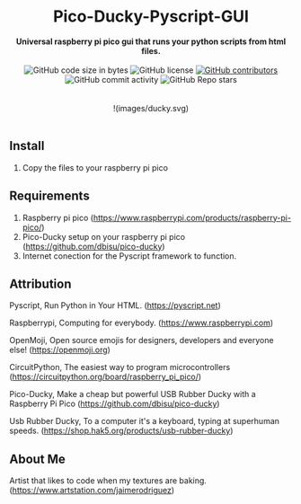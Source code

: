 <h1 align="center">Pico-Ducky-Pyscript-GUI</h1>

<div align="center">
  <strong>Universal raspberry pi pico gui that runs your python scripts from html files.</strong>
</div>

<br />

<div align="center">
  <img alt="GitHub code size in bytes" src="https://img.shields.io/github/languages/code-size/jaime-rodriguez-art/Pico-Ducky-Pyscript-GUI">
  <img alt="GitHub license" src="https://img.shields.io/github/license/jaime-rodriguez-art/Pico-Ducky-Pyscript-GUI">
  <a href="https://github.com/jaime-rodriguez-art/Pico-Ducky-Pyscript-GUI/graphs/contributors"><img alt="GitHub contributors" src="https://img.shields.io/github/contributors/jaime-rodriguez-art/Pico-Ducky-Pyscript-GUI"></a>
  <img alt="GitHub commit activity" src="https://img.shields.io/github/commit-activity/m/jaime-rodriguez-art/Pico-Ducky-Pyscript-GUI">
  <img alt="GitHub Repo stars" src="https://img.shields.io/github/stars/jaime-rodriguez-art/Pico-Ducky-Pyscript-GUI">
</div>

<br />

<br />

<div align="center">
!(images/ducky.svg)
</div>

<br />


## Install

1. Copy the files to your raspberry pi pico

## Requirements

1. Raspberry pi pico (https://www.raspberrypi.com/products/raspberry-pi-pico/)
2. Pico-Ducky setup on your raspberry pi pico (https://github.com/dbisu/pico-ducky)
3. Internet conection for the Pyscript framework to function.

## Attribution

Pyscript, Run Python in Your HTML. (https://pyscript.net)

Raspberrypi, Computing for everybody. (https://www.raspberrypi.com)

OpenMoji, Open source emojis for designers, developers and everyone else! (https://openmoji.org)

CircuitPython, The easiest way to program microcontrollers (https://circuitpython.org/board/raspberry_pi_pico/)

Pico-Ducky, Make a cheap but powerful USB Rubber Ducky with a Raspberry Pi Pico (https://github.com/dbisu/pico-ducky)

Usb Rubber Ducky, To a computer it's a keyboard, typing at superhuman speeds. (https://shop.hak5.org/products/usb-rubber-ducky)

## About Me

Artist that likes to code when my textures are baking. (https://www.artstation.com/jaimerodriguez)
